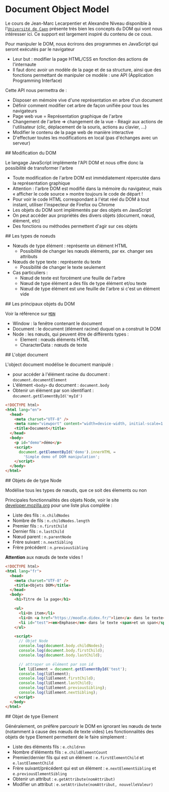 # Document Object Model

Le cours de Jean-Marc Lecarpentier et Alexandre Niveau disponible à l'[`Université de Caen`](https://ensweb.users.info.unicaen.fr/pres/jml/dom/index.php) présente très bien les concepts du DOM qui vont nous intéresser ici.
Ce support est largement inspiré du contenu de ce cous.

Pour manipuler le DOM, nous écrirons des programmes en JavaScript qui seront exécutés par le navigateur

- Leur but : modifier la page HTML/CSS en fonction des actions de l'internaute
- Il faut donc avoir un modèle de la page et de sa structure, ainsi que des fonctions permettant de manipuler ce modèle : une API (Application Programming Interface)

Cette API nous permettra de :

- Disposer en mémoire vive d'une représentation en arbre d'un document
- Définir comment modifier cet arbre de façon unifiée pour tous les navigateurs
- Page web vue = Représentation graphique de l'arbre
- Changement de l'arbre => changement de la vue - Réagir aux actions de l'utilisateur (clic, déplacement de la souris, actions au clavier, ...)
- Modifier le contenu de la page web de manière interactive
- D'effectuer toutes les modifications en local (pas d'échanges avec un serveur)

## Modification du DOM

Le langage JavaScript implémente l'API DOM et nous offre donc la possibilité de transformer l'arbre

- Toute modification de l'arbre DOM est immédiatement répercutée dans la représentation graphique
- Attention : l'arbre DOM est modifié dans la mémoire du navigateur, mais « afficher le code source » montre toujours le code de départ !
- Pour voir le code HTML correspondant à l'état réel du DOM à tout instant, utiliser l'inspecteur de Firefox ou Chrome
- Les objets du DOM sont implémentés par des objets en JavaScript
- On peut accéder aux propriétés des divers objets (document, nœud, élément, etc)
- Des fonctions ou méthodes permettent d'agir sur ces objets

## Les types de noeuds

- Nœuds de type élément : représente un élément HTML
  - Possibilité de changer les nœuds éléments, par ex. changer ses attributs
- Nœuds de type texte : représente du texte
  - Possibilité de changer le texte seulement
- Cas particuliers :
  - Nœud de texte est forcément une feuille de l'arbre
  - Nœud de type élément a des fils de type élément et/ou texte
  - Nœud de type élément est une feuille de l'arbre si c'est un élément vide

## Les principaux objets du DOM

Voir la référence sur [`MDN`](https://developer.mozilla.org/en-US/docs/Web/API/Document_Object_Model)

- Window : la fenêtre contenant le document
- Document : le document (élément racine) duquel on a construit le DOM
- Node : les nœuds, qui peuvent être de différents types :
  - Element : nœuds éléments HTML
  - CharacterData : nœuds de texte

## L'objet document

L'object document modélise le document manipulé :

- pour accéder à l'élément racine du document : `document.documentElement`
- L'élément `<body>` du document : `document.body`
- Obtenir un élément par son identifiant : `document.getElementById('myId')`

```html
<!DOCTYPE html>
<html lang="en">
  <head>
    <meta charset="UTF-8" />
    <meta name="viewport" content="width=device-width, initial-scale=1.0" />
    <title>Document</title>
  </head>
  <body>
    <p id="demo">démo</p>
    <script>
      document.getElementById('demo').innerHTML =
        'Simple demo of DOM manipulation';
    </script>
  </body>
</html>
```

## Objets de de type Node

Modélise tous les types de nœuds, que ce soit des élements ou non

Principales fonctionnalités des objets Node, voir le site [developer.mozilla.org](https://developer.mozilla.org/en-US/docs/Web/API/Node) pour une liste plus complète :

- Liste des fils : `n.childNodes`
- Nombre de fils : `n.childNodes.length`
- Premier fils : `n.firstChild`
- Dernier fils : `n.lastChild`
- Nœud parent : `n.parentNode`
- Frère suivant : `n.nextSibling`
- Frère précédent : `n.previousSibling`

**Attention** aux nœuds de texte vides !

```html
<!DOCTYPE html>
<html lang="fr">
  <head>
    <meta charset="UTF-8" />
    <title>Objets DOM</title>
  </head>
  <body>
    <h1>Titre de la page</h1>

    <ul>
      <li>Un item</li>
      <li>Un <a href="https://moodle.didex.fr/">lien</a> dans le texte</li>
      <li id="test"><em>Emphase</em> dans le texte <span>et un span</span></li>
    </ul>

    <script>
      // Objet Node
      console.log(document.body.childNodes);
      console.log(document.body.firstChild);
      console.log(document.body.lastChild);

      // attraper un élément par son id
      let liElement = document.getElementById('test');
      console.log(liElement);
      console.log(liElement.firstChild);
      console.log(liElement.lastChild);
      console.log(liElement.previousSibling);
      console.log(liElement.nextSibling);
    </script>
  </body>
</html>
```

## Objet de type Element

Généralement, on préfère parcourir le DOM en ignorant les nœuds de texte (notamment à cause des nœuds de texte vides)
Les fonctionnalités des objets de type Element permettent de le faire simplement :

- Liste des éléments fils : `e.children`
- Nombre d'éléments fils : `e.childElementCount`
- Premier/dernier fils qui est un élément : `e.firstElementChild` et `e.lastElementChild`
- Frère suivant/précédent qui est un élément : `e.nextElementSibling` et `e.previousElementSibling`
- Obtenir un attribut : `e.getAttribute(nomAttribut)`
- Modifier un attribut : `e.setAttribute(nomAttribut, nouvelleValeur)`
